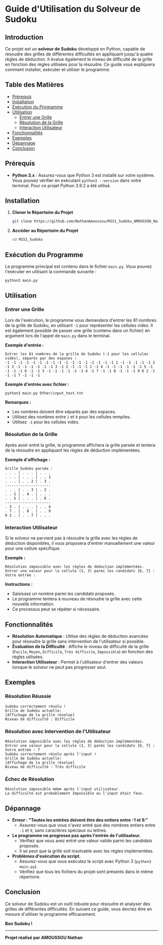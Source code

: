 # Guide d'Utilisation du Solveur de Sudoku

## Introduction

Ce projet est un **solveur de Sudoku** développé en Python, capable de résoudre des grilles de différentes difficultés en appliquant jusqu'à quatre règles de déduction. Il évalue également le niveau de difficulté de la grille en fonction des règles utilisées pour la résoudre. Ce guide vous expliquera comment installer, exécuter et utiliser le programme.

## Table des Matières

- [Prérequis](#prérequis)
- [Installation](#installation)
- [Exécution du Programme](#exécution-du-programme)
- [Utilisation](#utilisation)
  - [Entrer une Grille](#entrer-une-grille)
  - [Résolution de la Grille](#résolution-de-la-grille)
  - [Interaction Utilisateur](#interaction-utilisateur)
- [Fonctionnalités](#fonctionnalités)
- [Exemples](#exemples)
- [Dépannage](#dépannage)
- [Conclusion](#conclusion)

## Prérequis

- **Python 3.x** : Assurez-vous que Python 3 est installé sur votre système. Vous pouvez vérifier en exécutant `python3 --version` dans votre terminal. Pour ce projet Python 3.9.2 a été utilisé.

## Installation

1. **Cloner le Répertoire du Projet**

   ```bash
   git clone https://github.com/NathanAmoussou/M1S1_Sudoku_AMOUSSOU_Nathan
   ```

2. **Accéder au Répertoire du Projet**

   ```bash
   cd M1S1_Sudoku
   ```

## Exécution du Programme

Le programme principal est contenu dans le fichier `main.py`. Vous pouvez l'exécuter en utilisant la commande suivante :

```bash
python3 main.py
```

## Utilisation

### Entrer une Grille

Lors de l'exécution, le programme vous demandera d'entrer les 81 nombres de la grille de Sudoku, en utilisant `-1` pour représenter les cellules vides.
Il est également possible de passer une grille (contenu dans un fichier) en argument lors de l'appel de `main.py` dans le terminal.

**Exemple d'entrée :**

```
Entrer les 81 nombres de la grille de Sudoku (-1 pour les cellules vides), séparés par des espaces :
-1 -1 -1 -1 -1 -1 -1 -1 -1 -1 -1 -1 -1 -1 -1 -1 -1 1 -1 -1 -1 -1 -1 2 -1 3 -1 -1 -1 -1 -1 -1 3 -1 2 -1 -1 -1 1 -1 4 -1 -1 -1 -1 -1 -1 5 -1 -1 -1 -1 6 -1 -1 3 -1 -1 -1 -1 -1 -1 4 -1 7 -1 -1 8 -1 -1 -1 9 6 2 -1 -1 -1 7 -1 -1 -1
```
**Exemple d'entrée avec fichier :**

```
python3 main.py Other/input_test.txt
```
**Remarques :**

- Les nombres doivent être séparés par des espaces.
- Utilisez des nombres entre `1` et `9` pour les cellules remplies.
- Utilisez `-1` pour les cellules vides.

### Résolution de la Grille

Après avoir entré la grille, le programme affichera la grille parsée et tentera de la résoudre en appliquant les règles de déduction implémentées.

**Exemple d'affichage :**

```
Grille Sudoku parsée :
. . . | . . . | . . .
. . . | . . . | . . 1
. . . | . . 2 | . 3 .
---------------------
. . . | . . 3 | . 2 .
. . 1 | . 4 . | . . .
. . 5 | . . . | . 6 .
---------------------
. 3 . | . . . | . . 4
. 7 . | . 8 . | . . 9
6 2 . | . . 7 | . . .
```

### Interaction Utilisateur

Si le solveur ne parvient pas à résoudre la grille avec les règles de déduction disponibles, il vous proposera d'entrer manuellement une valeur pour une cellule spécifique.

**Exemple :**

```
Résolution impossible avec les règles de déduction implémentées.
Entrer une valeur pour la cellule (3, 3) parmi les candidats {6, 7} :
Votre entrée :
```

**Instructions :**

- Saisissez un nombre parmi les candidats proposés.
- Le programme tentera à nouveau de résoudre la grille avec cette nouvelle information.
- Ce processus peut se répéter si nécessaire.

## Fonctionnalités

- **Résolution Automatique** : Utilise des règles de déduction avancées pour résoudre la grille sans intervention de l'utilisateur si possible.
- **Évaluation de la Difficulté** : Affiche le niveau de difficulté de la grille (`Facile`, `Moyen`, `Difficile`, `Très difficile`, `Impossible`) en fonction des règles utilisées.
- **Interaction Utilisateur** : Permet à l'utilisateur d'entrer des valeurs lorsque le solveur ne peut pas progresser seul.

## Exemples

### Résolution Réussie

```
Sudoku correctement résolu !
Grille de Sudoku actuelle:
[Affichage de la grille résolue]
Niveau de difficulté : Difficile
```

### Résolution avec Intervention de l'Utilisateur

```
Résolution impossible avec les règles de déduction implémentées.
Entrer une valeur pour la cellule (3, 3) parmi les candidats {6, 7} :
Votre entrée : 7
Sudoku correctement résolu après l'input !
Grille de Sudoku actuelle:
[Affichage de la grille résolue]
Niveau de difficulté : Très difficile
```

### Échec de Résolution

```
Résolution impossible même après l'input utilisateur.
La difficulté est probablement Impossible ou l'input était faux.
```

## Dépannage

- **Erreur : "Toutes les entrées doivent être des entiers entre -1 et 9."**
  - Assurez-vous que vous n'avez entré que des nombres entiers entre `-1` et `9`, sans caractères spéciaux ou lettres.
- **Le programme ne progresse pas après l'entrée de l'utilisateur.**
  - Vérifiez que vous avez entré une valeur valide parmi les candidats proposés.
  - Il se peut que la grille soit insolvable avec les règles implémentées.
- **Problèmes d'exécution du script.**
  - Assurez-vous que vous exécutez le script avec Python 3 (`python3 main.py`).
  - Vérifiez que tous les fichiers du projet sont présents dans le même répertoire.

## Conclusion

Ce solveur de Sudoku est un outil robuste pour résoudre et analyser des grilles de différentes difficultés. En suivant ce guide, vous devriez être en mesure d'utiliser le programme efficacement.

**Bon Sudoku !**

---

**Projet réalisé par AMOUSSOU Nathan**

